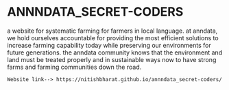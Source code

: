 # ANNNDATA_SECRET-CODERS
a website for systematic farming for farmers in local language.
at anndata, we hold ourselves accountable for providing the most efficient solutions to increase farming capability today while preserving our environments for future generations.
the anndata community knows that the environment and land must be treated properly and in sustainable ways now to have strong farms and farming communities down the road.
~~~~~~~~~~~~~~~~~~~~~~~~~~~~~~~~~~~~~~~~~~~~~~~~~~~~~~~~~~~~~~~~~~~~~~
Website link--> https://nitishbharat.github.io/annndata_secret-coders/
~~~~~~~~~~~~~~~~~~~~~~~~~~~~~~~~~~~~~~~~~~~~~~~~~~~~~~~~~~~~~~~~~~~~~~
